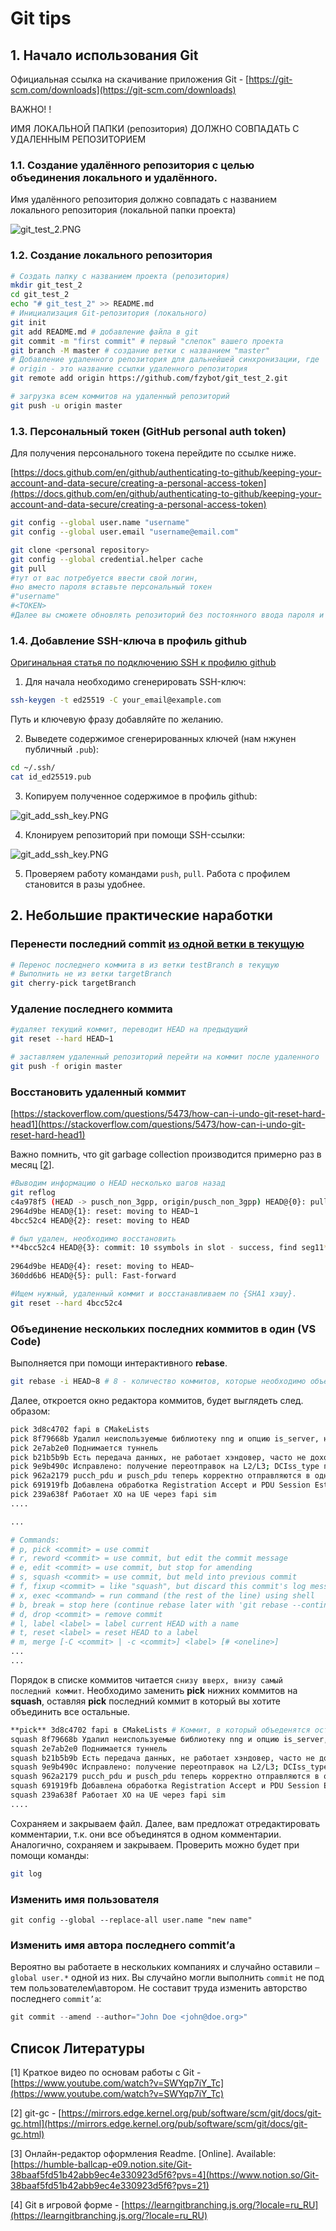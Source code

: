# Git tips

## 1. Начало использования Git

Официальная ссылка на скачивание приложения Git - [https://git-scm.com/downloads](https://git-scm.com/downloads)

ВАЖНО! !

ИМЯ ЛОКАЛЬНОЙ ПАПКИ (репозитория) ДОЛЖНО СОВПАДАТЬ С УДАЛЕННЫМ РЕПОЗИТОРИЕМ

### 1.1. Создание удалённого репозитория с целью объединения локального и удалённого.

Имя удалённого репозитория должно совпадать с названием локального репозитория (локальной папки проекта)

![git_test_2.PNG](https://github.com/sibsutisTelecomDep/blog/blob/main/book/figures/git/git_test_2.png?raw=true )

### 1.2. Создание локального репозитория

```bash
# Создать папку с названием проекта (репозитория)
mkdir git_test_2
cd git_test_2
echo "# git_test_2" >> README.md
# Инициализация Git-репозитория (локального)
git init
git add README.md # добавление файла в git 
git commit -m "first commit" # первый "слепок" вашего проекта
git branch -M master # создание ветки с названием "master"
# Добавление удаленного репозитория для дальнейшей синхронизации, где
# origin - это название ссылки удаленного репозитория
git remote add origin https://github.com/fzybot/git_test_2.git

# загрузка всем коммитов на удаленный репозиторий
git push -u origin master
```

### 1.3. Персональный токен (GitHub personal auth token)

Для получения персонального токена перейдите по ссылке ниже.

[https://docs.github.com/en/github/authenticating-to-github/keeping-your-account-and-data-secure/creating-a-personal-access-token](https://docs.github.com/en/github/authenticating-to-github/keeping-your-account-and-data-secure/creating-a-personal-access-token)

```bash
git config --global user.name "username"
git config --global user.email "username@email.com"

git clone <personal repository>
git config --global credential.helper cache
git pull
#тут от вас потребуется ввести свой логин, 
#но вместо пароля вставьте персональный токен
#"username"
#<TOKEN>
#Далее вы сможете обновлять репозиторий без постоянного ввода пароля и логина.

```

### 1.4. Добавление SSH-ключа в профиль github

[Оригинальная статья по подключению SSH к профилю github](https://docs.github.com/ru/authentication/connecting-to-github-with-ssh/generating-a-new-ssh-key-and-adding-it-to-the-ssh-agent)

1. Для начала необходимо сгенерировать SSH-ключ:
```bash
ssh-keygen -t ed25519 -C your_email@example.com
```
Путь и ключевую фразу добавляйте по желанию.

2. Выведете содержимое сгенерированных ключей (нам нжунен публичный `.pub`):

```bash
cd ~/.ssh/
cat id_ed25519.pub 
```
3. Копируем полученное содержимое в профиль github:

![git_add_ssh_key.PNG](https://github.com/sibsutisTelecomDep/blog/blob/main/book/figures/git/github_add_ssh_key.png?raw=true )

4. Клонируем репозиторий при помощи SSH-ссылки:

![git_add_ssh_key.PNG](https://github.com/sibsutisTelecomDep/blog/blob/main/book/figures/git/git_clone_with_ssh.png?raw=true )

5. Проверяем работу командами `push`, `pull`. Работа с профилем становится в разы удобнее.


## 2. Небольшие практические наработки

### Перенести последний commit [из одной ветки в текущую](https://ru.stackoverflow.com/questions/57963/%D0%9F%D0%B5%D1%80%D0%B5%D0%BD%D0%B5%D1%81%D1%82%D0%B8-%D0%BA%D0%BE%D0%BC%D0%BC%D0%B8%D1%82-%D0%B8%D0%B7-%D0%BE%D0%B4%D0%BD%D0%BE%D0%B9-%D0%B2%D0%B5%D1%82%D0%BA%D0%B8-%D0%B2-%D0%B4%D1%80%D1%83%D0%B3%D1%83%D1%8E)

```bash
# Перенос последнего коммита в из ветки testBranch в текущую
# Выполнить не из ветки targetBranch
git cherry-pick targetBranch

```

### Удаление последнего коммита

```bash
#удаляет текущий коммит, переводит HEAD на предыдущий
git reset --hard HEAD~1 

# заставляем удаленный репозиторий перейти на коммит после удаленного
git push -f origin master 
```

### Восстановить удаленный коммит

[https://stackoverflow.com/questions/5473/how-can-i-undo-git-reset-hard-head1](https://stackoverflow.com/questions/5473/how-can-i-undo-git-reset-hard-head1)

Важно помнить, что git garbage collection производится примерно раз в месяц [[2](https://www.notion.so/Git-38baaf5fd51b42abb9ec4e330923d5f6?pvs=21)]. 

```bash
#Выводим информацию о HEAD несколько шагов назад
git reflog
c4a978f5 (HEAD -> pusch_non_3gpp, origin/pusch_non_3gpp) HEAD@{0}: pull: Fast-forward
2964d9be HEAD@{1}: reset: moving to HEAD~1
4bcc52c4 HEAD@{2}: reset: moving to HEAD

# был удален, необходимо восстановить
**4bcc52c4 HEAD@{3}: commit: 10 ssymbols in slot - success, find seg11**
 
2964d9be HEAD@{4}: reset: moving to HEAD~
360dd6b6 HEAD@{5}: pull: Fast-forward

#Ищем нужный, удаленный коммит и восстанавливаем по {SHA1 хэшу}.
git reset --hard 4bcc52c4
```

### Объединение нескольких последних коммитов в один (VS Code)

Выполняется при помощи интерактивного **rebase**.

```bash
git rebase -i HEAD~8 # 8 - количество коммитов, которые необходимо объединить в один
```

Далее, откроется окно редактора коммитов, будет выглядеть след. образом:

```bash
pick 3d8c4702 fapi в CMakeLists
pick 8f79668b Удалил неиспользуемые библиотеку nng и опцию is_server, начал переписывать файл sim_phy_main
pick 2e7ab2e0 Поднимается туннель
pick b21b5b9b Есть передача данных, не работает хэндовер, часто не доходит до ПД - PLMN не сходится TODO
pick 9e9b490c Исправлено: получение переотправок на L2/L3; DCIss_type после MSG4 в sim_phy становится UE_specific (берется из L2 конфигурации)
pick 962a2179 pucch_pdu и pusch_pdu теперь корректно отправляются в одном слоте
pick 691919fb Добавлена обработка Registration Accept и PDU Session Establishment Accept при получении через DL Information Transfer
pick 239a638f Работает ХО на UE через fapi sim
....

...

# Commands:
# p, pick <commit> = use commit
# r, reword <commit> = use commit, but edit the commit message
# e, edit <commit> = use commit, but stop for amending
# s, squash <commit> = use commit, but meld into previous commit
# f, fixup <commit> = like "squash", but discard this commit's log message
# x, exec <command> = run command (the rest of the line) using shell
# b, break = stop here (continue rebase later with 'git rebase --continue')
# d, drop <commit> = remove commit
# l, label <label> = label current HEAD with a name
# t, reset <label> = reset HEAD to a label
# m, merge [-C <commit> | -c <commit>] <label> [# <oneline>]
...
...
```

Порядок в списке коммитов читается `снизу вверх, внизу самый последний коммит`. Необходимо заменить **pick** нижних коммитов на **squash**, оставляя **pick** последний коммит в который вы хотите объединить все остальные. 

```bash
**pick** 3d8c4702 fapi в CMakeLists # Коммит, в который объеденятся остальные
squash 8f79668b Удалил неиспользуемые библиотеку nng и опцию is_server, начал переписывать файл sim_phy_main
squash 2e7ab2e0 Поднимается туннель
squash b21b5b9b Есть передача данных, не работает хэндовер, часто не доходит до ПД - PLMN не сходится TODO
squash 9e9b490c Исправлено: получение переотправок на L2/L3; DCIss_type после MSG4 в sim_phy становится UE_specific (берется из L2 конфигурации)
squash 962a2179 pucch_pdu и pusch_pdu теперь корректно отправляются в одном слоте
squash 691919fb Добавлена обработка Registration Accept и PDU Session Establishment Accept при получении через DL Information Transfer
squash 239a638f Работает ХО на UE через fapi sim
....
```

Сохраняем и закрываем файл. Далее, вам предложат отредактировать комментарии, т.к. они все объединятся  в одном комментарии. Аналогично, сохраняем и закрываем. Проверить можно будет при помощи команды:

```bash
git log
```

### Изменить имя пользователя

```
git config --global --replace-all user.name "new name"
```

### Изменить имя автора последнего commit’а

Вероятно вы работаете в нескольких компаниях и случайно оставили `—global user.*` одной из них. Вы случайно могли выполнить `commit` не под тем пользователем\автором. Не составит труда изменить авторство последнего `commit’а`:

```cpp
git commit --amend --author="John Doe <john@doe.org>"
```

## Список Литературы

[1] Краткое видео по основам работы с Git - [https://www.youtube.com/watch?v=SWYqp7iY_Tc](https://www.youtube.com/watch?v=SWYqp7iY_Tc)

[2] git-gc - [https://mirrors.edge.kernel.org/pub/software/scm/git/docs/git-gc.html](https://mirrors.edge.kernel.org/pub/software/scm/git/docs/git-gc.html)

[3] Онлайн-редактор оформления Readme. [Online]. Available: [https://humble-ballcap-e09.notion.site/Git-38baaf5fd51b42abb9ec4e330923d5f6?pvs=4](https://www.notion.so/Git-38baaf5fd51b42abb9ec4e330923d5f6?pvs=21)

[4] Git в игровой форме - [https://learngitbranching.js.org/?locale=ru_RU](https://learngitbranching.js.org/?locale=ru_RU)